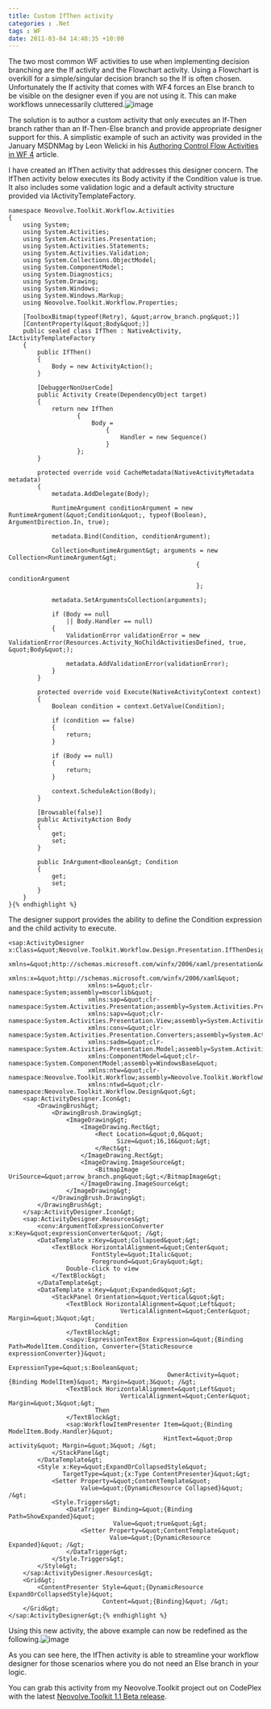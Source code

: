 ```yaml
---
title: Custom IfThen activity
categories : .Net
tags : WF
date: 2011-03-04 14:48:35 +10:00
---
```


The two most common WF activities to use when implementing decision branching are the If activity and the Flowchart activity. Using a Flowchart is overkill for a simple/singular decision branch so the If is often chosen. Unfortunately the If activity that comes with WF4 forces an Else branch to be visible on the designer even if you are not using it. This can make workflows unnecessarily cluttered.![image][0]

The solution is to author a custom activity that only executes an If-Then branch rather than an If-Then-Else branch and provide appropriate designer support for this. A simplistic example of such an activity was provided in the January MSDNMag by Leon Welicki in his [Authoring Control Flow Activities in WF 4][1] article.

I have created an IfThen activity that addresses this designer concern. The IfThen activity below executes its Body activity if the Condition value is true. It also includes some validation logic and a default activity structure provided via IActivityTemplateFactory.

    namespace Neovolve.Toolkit.Workflow.Activities
    {
        using System;
        using System.Activities;
        using System.Activities.Presentation;
        using System.Activities.Statements;
        using System.Activities.Validation;
        using System.Collections.ObjectModel;
        using System.ComponentModel;
        using System.Diagnostics;
        using System.Drawing;
        using System.Windows;
        using System.Windows.Markup;
        using Neovolve.Toolkit.Workflow.Properties;
    
        [ToolboxBitmap(typeof(Retry), &quot;arrow_branch.png&quot;)]
        [ContentProperty(&quot;Body&quot;)]
        public sealed class IfThen : NativeActivity, IActivityTemplateFactory
        {
            public IfThen()
            {
                Body = new ActivityAction();
            }
    
            [DebuggerNonUserCode]
            public Activity Create(DependencyObject target)
            {
                return new IfThen
                       {
                           Body =
                               {
                                   Handler = new Sequence()
                               }
                       };
            }
    
            protected override void CacheMetadata(NativeActivityMetadata metadata)
            {
                metadata.AddDelegate(Body);
    
                RuntimeArgument conditionArgument = new RuntimeArgument(&quot;Condition&quot;, typeof(Boolean), ArgumentDirection.In, true);
    
                metadata.Bind(Condition, conditionArgument);
    
                Collection<RuntimeArgument&gt; arguments = new Collection<RuntimeArgument&gt;
                                                        {
                                                            conditionArgument
                                                        };
    
                metadata.SetArgumentsCollection(arguments);
    
                if (Body == null
                    || Body.Handler == null)
                {
                    ValidationError validationError = new ValidationError(Resources.Activity_NoChildActivitiesDefined, true, &quot;Body&quot;);
    
                    metadata.AddValidationError(validationError);
                }
            }
    
            protected override void Execute(NativeActivityContext context)
            {
                Boolean condition = context.GetValue(Condition);
    
                if (condition == false)
                {
                    return;
                }
    
                if (Body == null)
                {
                    return;
                }
    
                context.ScheduleAction(Body);
            }
    
            [Browsable(false)]
            public ActivityAction Body
            {
                get;
                set;
            }
    
            public InArgument<Boolean&gt; Condition
            {
                get;
                set;
            }
        }
    }{% endhighlight %}

The designer support provides the ability to define the Condition expression and the child activity to execute.

    <sap:ActivityDesigner x:Class=&quot;Neovolve.Toolkit.Workflow.Design.Presentation.IfThenDesigner&quot;
                          xmlns=&quot;http://schemas.microsoft.com/winfx/2006/xaml/presentation&quot;
                          xmlns:x=&quot;http://schemas.microsoft.com/winfx/2006/xaml&quot;
                          xmlns:s=&quot;clr-namespace:System;assembly=mscorlib&quot;
                          xmlns:sap=&quot;clr-namespace:System.Activities.Presentation;assembly=System.Activities.Presentation&quot;
                          xmlns:sapv=&quot;clr-namespace:System.Activities.Presentation.View;assembly=System.Activities.Presentation&quot;
                          xmlns:conv=&quot;clr-namespace:System.Activities.Presentation.Converters;assembly=System.Activities.Presentation&quot;
                          xmlns:sadm=&quot;clr-namespace:System.Activities.Presentation.Model;assembly=System.Activities.Presentation&quot;
                          xmlns:ComponentModel=&quot;clr-namespace:System.ComponentModel;assembly=WindowsBase&quot;
                          xmlns:ntw=&quot;clr-namespace:Neovolve.Toolkit.Workflow;assembly=Neovolve.Toolkit.Workflow&quot;
                          xmlns:ntwd=&quot;clr-namespace:Neovolve.Toolkit.Workflow.Design&quot;&gt;
        <sap:ActivityDesigner.Icon&gt;
            <DrawingBrush&gt;
                <DrawingBrush.Drawing&gt;
                    <ImageDrawing&gt;
                        <ImageDrawing.Rect&gt;
                            <Rect Location=&quot;0,0&quot;
                                  Size=&quot;16,16&quot;&gt;
                            </Rect&gt;
                        </ImageDrawing.Rect&gt;
                        <ImageDrawing.ImageSource&gt;
                            <BitmapImage UriSource=&quot;arrow_branch.png&quot;&gt;</BitmapImage&gt;
                        </ImageDrawing.ImageSource&gt;
                    </ImageDrawing&gt;
                </DrawingBrush.Drawing&gt;
            </DrawingBrush&gt;
        </sap:ActivityDesigner.Icon&gt;
        <sap:ActivityDesigner.Resources&gt;
            <conv:ArgumentToExpressionConverter x:Key=&quot;expressionConverter&quot; /&gt;
            <DataTemplate x:Key=&quot;Collapsed&quot;&gt;
                <TextBlock HorizontalAlignment=&quot;Center&quot;
                           FontStyle=&quot;Italic&quot;
                           Foreground=&quot;Gray&quot;&gt;
                    Double-click to view
                </TextBlock&gt;
            </DataTemplate&gt;
            <DataTemplate x:Key=&quot;Expanded&quot;&gt;
                <StackPanel Orientation=&quot;Vertical&quot;&gt;
                    <TextBlock HorizontalAlignment=&quot;Left&quot;
                                   VerticalAlignment=&quot;Center&quot; Margin=&quot;3&quot;&gt;
                            Condition
                    </TextBlock&gt;
                    <sapv:ExpressionTextBox Expression=&quot;{Binding Path=ModelItem.Condition, Converter={StaticResource expressionConverter}}&quot;
                                                ExpressionType=&quot;s:Boolean&quot;
                                                OwnerActivity=&quot;{Binding ModelItem}&quot; Margin=&quot;3&quot; /&gt;
                    <TextBlock HorizontalAlignment=&quot;Left&quot;
                                   VerticalAlignment=&quot;Center&quot; Margin=&quot;3&quot;&gt;
                            Then
                    </TextBlock&gt;
                    <sap:WorkflowItemPresenter Item=&quot;{Binding ModelItem.Body.Handler}&quot;
                                               HintText=&quot;Drop activity&quot; Margin=&quot;3&quot; /&gt;
                </StackPanel&gt;
            </DataTemplate&gt;
            <Style x:Key=&quot;ExpandOrCollapsedStyle&quot;
                   TargetType=&quot;{x:Type ContentPresenter}&quot;&gt;
                <Setter Property=&quot;ContentTemplate&quot;
                        Value=&quot;{DynamicResource Collapsed}&quot; /&gt;
                <Style.Triggers&gt;
                    <DataTrigger Binding=&quot;{Binding Path=ShowExpanded}&quot;
                                 Value=&quot;true&quot;&gt;
                        <Setter Property=&quot;ContentTemplate&quot;
                                Value=&quot;{DynamicResource Expanded}&quot; /&gt;
                    </DataTrigger&gt;
                </Style.Triggers&gt;
            </Style&gt;
        </sap:ActivityDesigner.Resources&gt;
        <Grid&gt;
            <ContentPresenter Style=&quot;{DynamicResource ExpandOrCollapsedStyle}&quot;
                              Content=&quot;{Binding}&quot; /&gt;
        </Grid&gt;
    </sap:ActivityDesigner&gt;{% endhighlight %}

Using this new activity, the above example can now be redefined as the following.![image][2]

As you can see here, the IfThen activity is able to streamline your workflow designer for those scenarios where you do not need an Else branch in your logic.

You can grab this activity from my Neovolve.Toolkit project out on CodePlex with the latest [Neovolve.Toolkit 1.1 Beta release][3].

[0]: //blogfiles/image_79.png
[1]: http://msdn.microsoft.com/en-us/magazine/gg535667.aspx
[2]: //blogfiles/image_80.png
[3]: http://neovolve.codeplex.com/releases/view/53499

